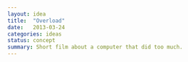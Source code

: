 ```yaml
---
layout: idea
title:  "Overload"
date:   2013-03-24
categories: ideas
status: concept
summary: Short film about a computer that did too much.
---
```

